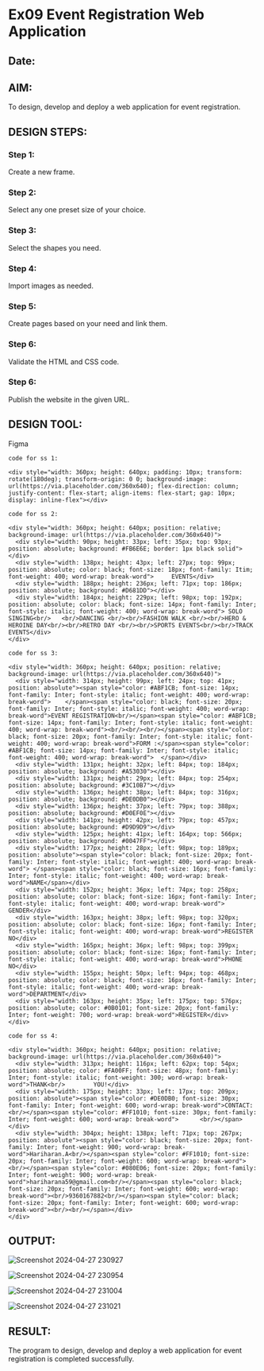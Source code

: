 # Ex09 Event Registration Web Application
## Date:

## AIM:
To design, develop and deploy a web application for event registration.

## DESIGN STEPS:

### Step 1:
Create a new frame.

### Step 2:
Select any one preset size of your choice.

### Step 3:
Select the shapes you need.

### Step 4:
Import images as needed.

### Step 5:
Create pages based on your need and link them.

### Step 6:

Validate the HTML and CSS code.

### Step 6:

Publish the website in the given URL.

## DESIGN TOOL:
Figma
```
code for ss 1:

<div style="width: 360px; height: 640px; padding: 10px; transform: rotate(180deg); transform-origin: 0 0; background-image: url(https://via.placeholder.com/360x640); flex-direction: column; justify-content: flex-start; align-items: flex-start; gap: 10px; display: inline-flex"></div>

code for ss 2:

<div style="width: 360px; height: 640px; position: relative; background-image: url(https://via.placeholder.com/360x640)">
  <div style="width: 90px; height: 33px; left: 35px; top: 93px; position: absolute; background: #FB6E6E; border: 1px black solid"></div>
  <div style="width: 138px; height: 43px; left: 27px; top: 99px; position: absolute; color: black; font-size: 18px; font-family: Itim; font-weight: 400; word-wrap: break-word">     EVENTS</div>
  <div style="width: 188px; height: 236px; left: 71px; top: 186px; position: absolute; background: #D681DD"></div>
  <div style="width: 184px; height: 229px; left: 98px; top: 192px; position: absolute; color: black; font-size: 14px; font-family: Inter; font-style: italic; font-weight: 400; word-wrap: break-word"> SOLO SINGING<br/>   <br/>DANCING <br/><br/>FASHION WALK <br/><br/>HERO & HEROINE DAY<br/><br/>RETRO DAY <br/><br/>SPORTS EVENTS<br/><br/>TRACK EVENTS</div>
</div>

code for ss 3:

<div style="width: 360px; height: 640px; position: relative; background-image: url(https://via.placeholder.com/360x640)">
  <div style="width: 314px; height: 99px; left: 24px; top: 41px; position: absolute"><span style="color: #ABF1CB; font-size: 14px; font-family: Inter; font-style: italic; font-weight: 400; word-wrap: break-word">    </span><span style="color: black; font-size: 20px; font-family: Inter; font-style: italic; font-weight: 400; word-wrap: break-word">EVENT REGISTRATION<br/></span><span style="color: #ABF1CB; font-size: 14px; font-family: Inter; font-style: italic; font-weight: 400; word-wrap: break-word"><br/><br/><br/></span><span style="color: black; font-size: 20px; font-family: Inter; font-style: italic; font-weight: 400; word-wrap: break-word">FORM :</span><span style="color: #ABF1CB; font-size: 14px; font-family: Inter; font-style: italic; font-weight: 400; word-wrap: break-word">  </span></div>
  <div style="width: 131px; height: 32px; left: 84px; top: 184px; position: absolute; background: #A53030"></div>
  <div style="width: 131px; height: 29px; left: 84px; top: 254px; position: absolute; background: #3C10B7"></div>
  <div style="width: 136px; height: 38px; left: 84px; top: 316px; position: absolute; background: #DE0DB0"></div>
  <div style="width: 136px; height: 37px; left: 79px; top: 388px; position: absolute; background: #D0EF0E"></div>
  <div style="width: 141px; height: 42px; left: 79px; top: 457px; position: absolute; background: #D9D9D9"></div>
  <div style="width: 125px; height: 41px; left: 164px; top: 566px; position: absolute; background: #0047FF"></div>
  <div style="width: 177px; height: 28px; left: 98px; top: 189px; position: absolute"><span style="color: black; font-size: 20px; font-family: Inter; font-style: italic; font-weight: 400; word-wrap: break-word"> </span><span style="color: black; font-size: 16px; font-family: Inter; font-style: italic; font-weight: 400; word-wrap: break-word">NAME</span></div>
  <div style="width: 152px; height: 36px; left: 74px; top: 258px; position: absolute; color: black; font-size: 16px; font-family: Inter; font-style: italic; font-weight: 400; word-wrap: break-word">      GENDER</div>
  <div style="width: 163px; height: 38px; left: 98px; top: 320px; position: absolute; color: black; font-size: 16px; font-family: Inter; font-style: italic; font-weight: 400; word-wrap: break-word">REGISTER NO</div>
  <div style="width: 165px; height: 36px; left: 98px; top: 399px; position: absolute; color: black; font-size: 16px; font-family: Inter; font-style: italic; font-weight: 400; word-wrap: break-word">PHONE NO</div>
  <div style="width: 155px; height: 50px; left: 94px; top: 468px; position: absolute; color: black; font-size: 16px; font-family: Inter; font-style: italic; font-weight: 400; word-wrap: break-word">DEPARTMENT</div>
  <div style="width: 163px; height: 35px; left: 175px; top: 576px; position: absolute; color: #0B0101; font-size: 20px; font-family: Inter; font-weight: 700; word-wrap: break-word">REGISTER</div>
</div>

code for ss 4:

<div style="width: 360px; height: 640px; position: relative; background-image: url(https://via.placeholder.com/360x640)">
  <div style="width: 313px; height: 116px; left: 62px; top: 54px; position: absolute; color: #FA00FF; font-size: 48px; font-family: Inter; font-style: italic; font-weight: 300; word-wrap: break-word">THANK<br/>        YOU!</div>
  <div style="width: 175px; height: 33px; left: 17px; top: 209px; position: absolute"><span style="color: #DE0DB0; font-size: 30px; font-family: Inter; font-weight: 600; word-wrap: break-word">C0NTACT:<br/></span><span style="color: #FF1010; font-size: 30px; font-family: Inter; font-weight: 600; word-wrap: break-word">      <br/></span></div>
  <div style="width: 304px; height: 138px; left: 71px; top: 267px; position: absolute"><span style="color: black; font-size: 20px; font-family: Inter; font-weight: 900; word-wrap: break-word">Hariharan.A<br/></span><span style="color: #FF1010; font-size: 20px; font-family: Inter; font-weight: 600; word-wrap: break-word"><br/></span><span style="color: #080E06; font-size: 20px; font-family: Inter; font-weight: 900; word-wrap: break-word">hariharana59@gmail.com<br/></span><span style="color: black; font-size: 20px; font-family: Inter; font-weight: 600; word-wrap: break-word"><br/>9360167882<br/></span><span style="color: black; font-size: 20px; font-family: Inter; font-weight: 600; word-wrap: break-word"><br/><br/></span></div>
</div>

```
## OUTPUT:
![Screenshot 2024-04-27 230927](https://github.com/arhamshajahan/Figma/assets/127313881/7583f153-4560-40f5-9e98-9cebc4f56e6e)

![Screenshot 2024-04-27 230954](https://github.com/arhamshajahan/Figma/assets/127313881/269367d1-17ee-42ff-9519-cd5cd4b98fe8)

![Screenshot 2024-04-27 231004](https://github.com/arhamshajahan/Figma/assets/127313881/b4b3d408-2609-4b4e-bb78-562a79eebbe3)

![Screenshot 2024-04-27 231021](https://github.com/arhamshajahan/Figma/assets/127313881/42406d3d-cb3d-4559-83de-e7e0fd611ae8)


## RESULT:
The program to design, develop and deploy a web application for event registration is completed successfully.
